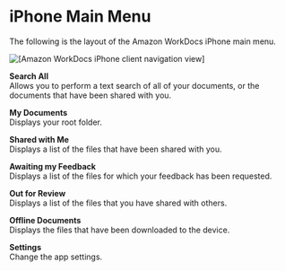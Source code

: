 # iPhone Main Menu<a name="iphone_main_menu"></a>

The following is the layout of the Amazon WorkDocs iPhone main menu\.

![\[Amazon WorkDocs iPhone client navigation view\]](http://docs.aws.amazon.com/workdocs/latest/userguide/images/iphone_nav.png)

**Search All**  
Allows you to perform a text search of all of your documents, or the documents that have been shared with you\.

**My Documents**  
Displays your root folder\.

**Shared with Me**  
Displays a list of the files that have been shared with you\.

**Awaiting my Feedback**  
Displays a list of the files for which your feedback has been requested\.

**Out for Review**  
Displays a list of the files that you have shared with others\.

**Offline Documents**  
Displays the files that have been downloaded to the device\.

**Settings**  
Change the app settings\.
